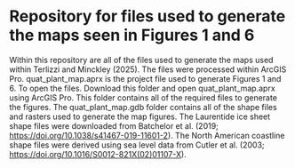 # Repository for files used to generate the maps seen in Figures 1 and 6
Within this repository are all of the files used to generate the maps used within Terlizzi and Minckley (2025). The files were processed within ArcGIS Pro. quat_plant_map.aprx is the project file used to generate Figures 1 and 6. To open the files. Download this folder and open quat_plant_map.aprx using ArcGIS Pro. This folder contains all of the required files to generate the figures. The quat_plant_map.gdb folder contains all of the shape files and rasters used to generate the map figures. The Laurentide ice sheet shape files were downloaded from Batchelor et al. (2019; https://doi.org/10.1038/s41467-019-11601-2). The North American coastline shape files were derived using sea level data from Cutler et al. (2003; https://doi.org/10.1016/S0012-821X(02)01107-X). 

